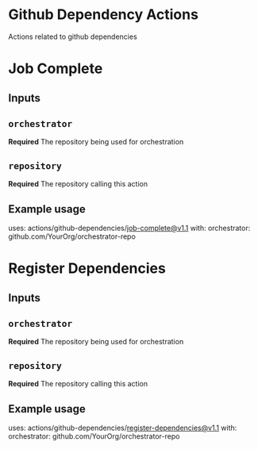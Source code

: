# Github Dependency Actions

Actions related to github dependencies

# Job Complete

## Inputs

## `orchestrator`

**Required** The repository being used for orchestration

## `repository`

**Required** The repository calling this action

## Example usage

uses: actions/github-dependencies/job-complete@v1.1
with:
  orchestrator: github.com/YourOrg/orchestrator-repo


# Register Dependencies

## Inputs

## `orchestrator`

**Required** The repository being used for orchestration

## `repository`

**Required** The repository calling this action

## Example usage

uses: actions/github-dependencies/register-dependencies@v1.1
with:
  orchestrator: github.com/YourOrg/orchestrator-repo